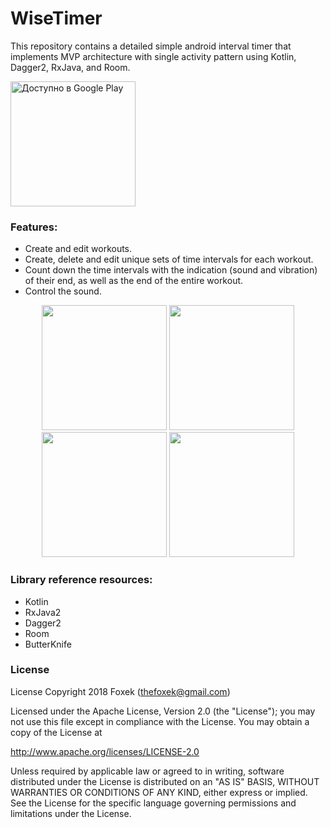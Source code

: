 # WiseTimer
This repository contains a detailed simple android interval timer that implements MVP architecture with single activity pattern using Kotlin, Dagger2, RxJava, and Room.
<p>
<a href='https://play.google.com/store/apps/details?id=com.foxek.simpletimer&pcampaignid=MKT-Other-global-all-co-prtnr-py-PartBadge-Mar2515-1'><img alt='Доступно в Google Play' src='https://play.google.com/intl/en_us/badges/images/generic/ru_badge_web_generic.png'/ width="200"></a>
<p>

### Features:
* Create and edit workouts.
* Create, delete and edit unique sets of time intervals for each workout.
* Count down the time intervals with the indication (sound and vibration) of their end, as well as the end of the entire workout.
* Control the sound.

<p>
<p align="center">
  <img src="https://github.com/Foxek/WiseTimer-Simple-android-interval-timer/blob/master/images/4F9LJma1H8Q_framed.png" width="200">
  <img src="https://github.com/Foxek/WiseTimer-Simple-android-interval-timer/blob/master/images/JSdoWpfy3tc_framed.png" width="200">
  <img src="https://github.com/Foxek/WiseTimer-Simple-android-interval-timer/blob/master/images/4OzcAkEkLE0_framed.png" width="200">
  <img src="https://github.com/Foxek/WiseTimer-Simple-android-interval-timer/blob/master/images/Mfg17ZEClwg_framed.png" width="200">
</p>

### Library reference resources:
* Kotlin
* RxJava2
* Dagger2
* Room
* ButterKnife

### License
License
Copyright 2018 Foxek (thefoxek@gmail.com)

Licensed under the Apache License, Version 2.0 (the "License"); you may not use this file except in compliance with the License. You may obtain a copy of the License at

http://www.apache.org/licenses/LICENSE-2.0

Unless required by applicable law or agreed to in writing, software distributed under the License is distributed on an "AS IS" BASIS, WITHOUT WARRANTIES OR CONDITIONS OF ANY KIND, either express or implied. See the License for the specific language governing permissions and limitations under the License.

